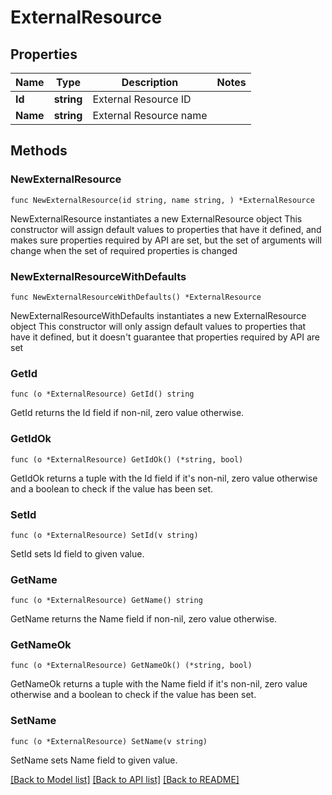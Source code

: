 # ExternalResource

## Properties

Name | Type | Description | Notes
------------ | ------------- | ------------- | -------------
**Id** | **string** | External Resource ID | 
**Name** | **string** | External Resource name | 

## Methods

### NewExternalResource

`func NewExternalResource(id string, name string, ) *ExternalResource`

NewExternalResource instantiates a new ExternalResource object
This constructor will assign default values to properties that have it defined,
and makes sure properties required by API are set, but the set of arguments
will change when the set of required properties is changed

### NewExternalResourceWithDefaults

`func NewExternalResourceWithDefaults() *ExternalResource`

NewExternalResourceWithDefaults instantiates a new ExternalResource object
This constructor will only assign default values to properties that have it defined,
but it doesn't guarantee that properties required by API are set

### GetId

`func (o *ExternalResource) GetId() string`

GetId returns the Id field if non-nil, zero value otherwise.

### GetIdOk

`func (o *ExternalResource) GetIdOk() (*string, bool)`

GetIdOk returns a tuple with the Id field if it's non-nil, zero value otherwise
and a boolean to check if the value has been set.

### SetId

`func (o *ExternalResource) SetId(v string)`

SetId sets Id field to given value.


### GetName

`func (o *ExternalResource) GetName() string`

GetName returns the Name field if non-nil, zero value otherwise.

### GetNameOk

`func (o *ExternalResource) GetNameOk() (*string, bool)`

GetNameOk returns a tuple with the Name field if it's non-nil, zero value otherwise
and a boolean to check if the value has been set.

### SetName

`func (o *ExternalResource) SetName(v string)`

SetName sets Name field to given value.



[[Back to Model list]](../README.md#documentation-for-models) [[Back to API list]](../README.md#documentation-for-api-endpoints) [[Back to README]](../README.md)


